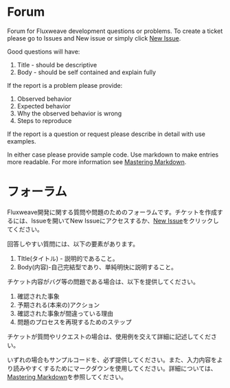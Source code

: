 # Forum

Forum for Fluxweave development questions or problems. To create a ticket please go to Issues and New issue or simply click [New Issue](https://github.com/weaveio/forum/issues/new/choose).

Good questions will have:

1. Title - should be descriptive
2. Body - should be self contained and explain fully

If the report is a problem please provide:
1. Observed behavior
2. Expected behavior
3. Why the observed behavior is wrong
4. Steps to reproduce

If the report is a question or request please describe in detail with use examples. 

In either case please provide sample code. Use markdown to make entries more readable. For more information see [Mastering Markdown](https://guides.github.com/features/mastering-markdown/).

# フォーラム

Fluxweave開発に関する質問や問題のためのフォーラムです。チケットを作成するには、Issueを開いてNew Issueにアクセスするか、[New Issue](https://github.com/weaveio/forum/issues/new/choose)をクリックしてください。

回答しやすい質問には、以下の要素があります。

1. TItle(タイトル) - 説明的であること。
2. Body(内容)-自己完結型であり、単純明快に説明すること。

チケット内容がバグ等の問題である場合は、以下を提供してください。
1. 確認された事象
2. 予期される(本来の)アクション
3. 確認された事象が間違っている理由
4. 問題のプロセスを再現するためのステップ

チケットが質問やリクエストの場合は、使用例を交えて詳細に記述してください。

いずれの場合もサンプルコードを、必ず提供してください。また、入力内容をより読みやすくするためにマークダウンを使用してください。詳細については、[Mastering Markdown](https://guides.github.com/features/mastering-markdown/)を参照してください。

